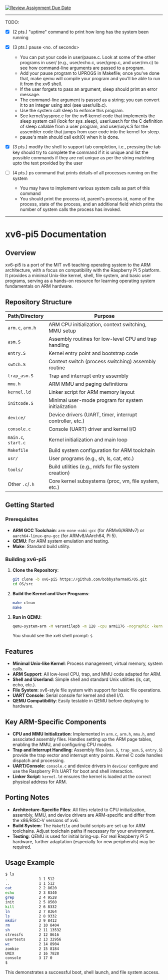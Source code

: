 [![Review Assignment Due Date](https://classroom.github.com/assets/deadline-readme-button-22041afd0340ce965d47ae6ef1cefeee28c7c493a6346c4f15d667ab976d596c.svg)](https://classroom.github.com/a/h2nLSOuW)

---
TODO:

- [x] (2 pts.) "uptime" command to print how long has the system been running
- [x] (3 pts.) pause <no. of seconds>

    - You can put your code in user/pause.c. Look at some of the other programs in user/ (e.g., user/echo.c, user/grep.c, and user/rm.c) to see how command-line arguments are passed to a program.
    - Add your pause program to UPROGS in Makefile; once you've done that, make qemu will compile your program and you'll be able to run it from the xv6 shell.
    - If the user forgets to pass an argument, sleep should print an error message.
    - The command-line argument is passed as a string; you can convert it to an integer using atoi (see user/ulib.c).
    - Use the system call sleep to enforce this program.
    - See kernel/sysproc.c for the xv6 kernel code that implements the sleep system call (look for sys_sleep), user/user.h for the C definition of sleep callable from a user program, and user/usys.S for the assembler code that jumps from user code into the kernel for sleep.
    - pause's main should call exit(0) when it is done.

- [x] (3 pts.) modify the shell to support tab completion, i.e., pressing the tab key should try to complete the command if it is unique and list the possible commands if they are not unique as per the string matching upto the text provided by the user
- [ ] (4 pts.) ps command that prints details of all processes running on the system

    - You may have to implement various system calls as part of this command
    - You should print the process-id, parent's process id, name of the process, state of the process, and an additional field which prints the number of system calls the process has invoked. 







---

# xv6-pi5 Documentation

## Overview
xv6-pi5 is a port of the MIT xv6 teaching operating system to the ARM architecture, with a focus on compatibility with the Raspberry Pi 5 platform. It provides a minimal Unix-like kernel, shell, file system, and basic user programs, serving as a hands-on resource for learning operating system fundamentals on ARM hardware.

## Repository Structure
| Path/Directory | Purpose |
|----------------|---------|
| `arm.c`, `arm.h` | ARM CPU initialization, context switching, MMU setup |
| `asm.S` | Assembly routines for low-level CPU and trap handling |
| `entry.S` | Kernel entry point and bootstrap code |
| `swtch.S` | Context switch (process switching) assembly routine |
| `trap_asm.S` | Trap and interrupt entry assembly |
| `mmu.h` | ARM MMU and paging definitions |
| `kernel.ld` | Linker script for ARM memory layout |
| `initcode.S` | Minimal user-mode program for system initialization |
| `device/` | Device drivers (UART, timer, interrupt controller, etc.) |
| `console.c` | Console (UART) driver and kernel I/O |
| `main.c`, `start.c` | Kernel initialization and main loop |
| `Makefile` | Build system configuration for ARM toolchain |
| `usr/` | User programs (e.g., sh, ls, cat, etc.) |
| `tools/` | Build utilities (e.g., mkfs for file system creation) |
| Other `.c`/`.h` | Core kernel subsystems (proc, vm, file system, etc.) |

## Getting Started

### Prerequisites
- **ARM GCC Toolchain**: `arm-none-eabi-gcc` (for ARMv6/ARMv7) or `aarch64-linux-gnu-gcc` (for ARMv8/AArch64, Pi 5).
- **QEMU**: For ARM system emulation and testing.
- **Make**: Standard build utility.

### Building xv6-pi5
1. **Clone the Repository**:
   ```bash
   git clone -b xv6-pi5 https://github.com/bobbysharma05/OS.git
   cd OS/src
   ```
2. **Build the Kernel and User Programs**:
   ```bash
   make clean
   make
   ```
3. **Run in QEMU**:
   ```bash
   qemu-system-arm -M versatilepb -m 128 -cpu arm1176 -nographic -kernel kernel.elf
   ```
   You should see the xv6 shell prompt: `$`

## Features
- **Minimal Unix-like Kernel**: Process management, virtual memory, system calls.
- **ARM Support**: All low-level CPU, trap, and MMU code adapted for ARM.
- **Shell and Userland**: Simple shell and standard Unix utilities (ls, cat, echo, etc.).
- **File System**: xv6-style file system with support for basic file operations.
- **UART Console**: Serial console for kernel and shell I/O.
- **QEMU Compatibility**: Easily testable in QEMU before deploying to hardware.

## Key ARM-Specific Components
- **CPU and MMU Initialization**: Implemented in `arm.c`, `arm.h`, `mmu.h`, and associated assembly files. Handles setting up the ARM page tables, enabling the MMU, and configuring CPU modes.
- **Trap and Interrupt Handling**: Assembly files (`asm.S`, `trap_asm.S`, `entry.S`) provide the trap vector and interrupt entry points. Kernel C code handles dispatch and processing.
- **UART/Console**: `console.c` and device drivers in `device/` configure and use the Raspberry Pi’s UART for boot and shell interaction.
- **Linker Script**: `kernel.ld` ensures the kernel is loaded at the correct physical address for ARM.

## Porting Notes
- **Architecture-Specific Files**: All files related to CPU initialization, assembly, MMU, and device drivers are ARM-specific and differ from the x86/RISC-V versions of xv6.
- **Build System**: The `Makefile` and build scripts are set up for ARM toolchains. Adjust toolchain paths if necessary for your environment.
- **Testing**: QEMU is used for initial bring-up. For real Raspberry Pi 5 hardware, further adaptation (especially for new peripherals) may be required.

## Usage Example
```bash
$ ls
.              1 1 512
..             1 1 512
cat            2 2 8620
echo           2 3 8340
grep           2 4 9528
init           2 5 8560
kill           2 6 8332
ln             2 7 8364
ls             2 8 9332
mkdir          2 9 8412
rm             2 10 8404
sh             2 11 13532
stressfs       2 12 8616
usertests      2 13 32956
wc             2 14 8904
zombie         2 15 8184
UNIX           2 16 7828
console        3 17 0
$
```
This demonstrates a successful boot, shell launch, and file system access.

